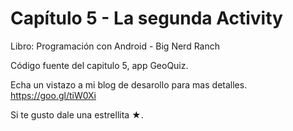 
	
Capítulo 5 - La segunda Activity
=======================================

Libro: Programación con Android - Big Nerd Ranch

Código fuente del capitulo 5, app GeoQuiz.

Echa un vistazo a mi blog de desarollo para mas detalles. https://goo.gl/tiW0Xi



Si te gusto dale una estrellita ★.
